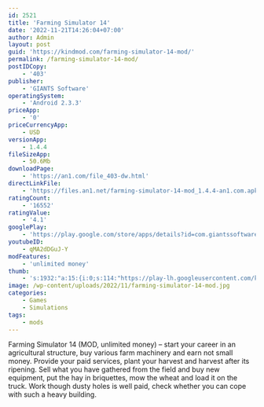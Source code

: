```yaml
---
id: 2521
title: 'Farming Simulator 14'
date: '2022-11-21T14:26:04+07:00'
author: Admin
layout: post
guid: 'https://kindmod.com/farming-simulator-14-mod/'
permalink: /farming-simulator-14-mod/
postIDCopy:
    - '403'
publisher:
    - 'GIANTS Software'
operatingSystem:
    - 'Android 2.3.3'
priceApp:
    - '0'
priceCurrencyApp:
    - USD
versionApp:
    - 1.4.4
fileSizeApp:
    - 50.6Mb
downloadPage:
    - 'https://an1.com/file_403-dw.html'
directLinkFile:
    - 'https://files.an1.net/farming-simulator-14-mod_1.4.4-an1.com.apk'
ratingCount:
    - '16552'
ratingValue:
    - '4.1'
googlePlay:
    - 'https://play.google.com/store/apps/details?id=com.giantssoftware.fs14'
youtubeID:
    - qMA2dDGuJ-Y
modFeatures:
    - 'unlimited money'
thumb:
    - 's:1932:"a:15:{i:0;s:114:"https://play-lh.googleusercontent.com/kRlsJPZSjzxuAZyshYdFvpi6529DpZ9qsh4iWQYF9IOjv91y4tD62xE0Cw_d7iVBxQ=w526-h296";i:1;s:116:"https://play-lh.googleusercontent.com/WptnsMZYpmrAkxgCXCI7xvFgVRk0XN2DuISFfsIRB4Jg9I_TjLZH6jPrE_MhTqD8Rdno=w526-h296";i:2;s:116:"https://play-lh.googleusercontent.com/ftWngCVJmSsslnWx6y4OC-BpKqgJbkwBuq91mJxj5HDcqC5_Q_RTnyZpnURRu-_nzvGB=w526-h296";i:3;s:115:"https://play-lh.googleusercontent.com/aK5yuJeo82WZWZAQC-mvsCGgy_fkPIR7XrF6sfJBtMvVdKOBKaB0umcsT45aNl-gt1E=w526-h296";i:4;s:114:"https://play-lh.googleusercontent.com/Mmz-H__5DQNVLAWzpSSsipcFdNj5MqrYpnUY5_cdu4jCeOjoszNwi46qZB7zLbeMgA=w526-h296";i:5;s:115:"https://play-lh.googleusercontent.com/9SvCOzCwu85DLO41GVE31AWbozR_nGtz4-jloibdNVdFYFsNJe8AE3G8H3aknb3ii5Y=w526-h296";i:6;s:115:"https://play-lh.googleusercontent.com/TIoC4nYv1F3B0DG3o20LMUZz0rqtUZFUBo7iOE6PT8626embNjuVQ1EVK2nphzCboRk=w526-h296";i:7;s:114:"https://play-lh.googleusercontent.com/RoqPIcoeap2_1slQ56gwBuvziYXssv4NFx8E9_Ua4NvAKCzLeOAG3PJOGGS3cvtVeg=w526-h296";i:8;s:115:"https://play-lh.googleusercontent.com/LhfIAYdtr7ETN1glqeQDvHH7J_suEix--jFjPxZT9Teyg4LM9sqb1G90wB94Mxjw4Bc=w526-h296";i:9;s:115:"https://play-lh.googleusercontent.com/MSGBC3MWpOR6uGwPcwzOaczgi8eoCO2l009bvu3NLh4T4U0OO-UKcOhNyKMS5easW-c=w526-h296";i:10;s:115:"https://play-lh.googleusercontent.com/0yF_XU0b3Z9Tfnrn7xMogvhLNirAHEaN6NJyPK403JRR4Xib-fRaDpaBl6VBDnNQzJA=w526-h296";i:11;s:116:"https://play-lh.googleusercontent.com/T6j9ujQYQ2VZsnckAmR8eKWNChb3xJGCe_jCMvFcoj9lzm_0n7s14jSnxD7Q8bh9hPsV=w526-h296";i:12;s:115:"https://play-lh.googleusercontent.com/p9e5RtYd1A3ReKV8SvyfBwXFR_A4F_VrT7xOaQOWEeVJDHHUllC7zNq6r0dEOUcX8Wc=w526-h296";i:13;s:115:"https://play-lh.googleusercontent.com/DMEuP85Z8LCHuB6owVEF8YvurN0r0D8r9UeRKiXoBnGtljYJ6GsdFe8OBxgrT9m5bY4=w526-h296";i:14;s:115:"https://play-lh.googleusercontent.com/4gcbRBhArc6ybBaBOXeeN64fMl2Dmn3bcW0FKICUCPTE4Y9YKR_4CEJb0JLGSLZ1F6s=w526-h296";}";'
image: /wp-content/uploads/2022/11/farming-simulator-14-mod.jpg
categories:
    - Games
    - Simulations
tags:
    - mods
---
```


Farming Simulator 14 (MOD, unlimited money) – start your career in an agricultural structure, buy various farm machinery and earn not small money. Provide your paid services, plant your harvest and harvest after its ripening. Sell what you have gathered from the field and buy new equipment, put the hay in briquettes, mow the wheat and load it on the truck. Work though dusty holes is well paid, check whether you can cope with such a heavy building.